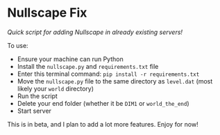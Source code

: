 # Nullscape Fix
*Quick script for adding Nullscape in already existing servers!*

To use:
 - Ensure your machine can run Python
 - Install the `nullscape.py` and `requirements.txt` file
 - Enter this terminal command: `pip install -r requirements.txt`
 - Move the `nullscape.py` file to the same directory as `level.dat` (most likely your `world` directory)
 - Run the script
 - Delete your end folder (whether it be `DIM1` or `world_the_end`)
 - Start server

This is in beta, and I plan to add a lot more features. Enjoy for now!

